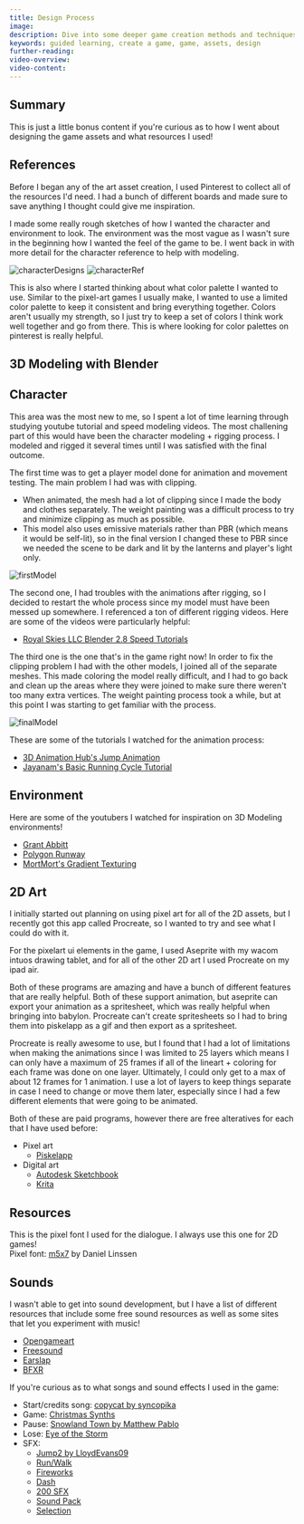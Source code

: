 ```yaml
---
title: Design Process
image: 
description: Dive into some deeper game creation methods and techniques.
keywords: guided learning, create a game, game, assets, design
further-reading:
video-overview:
video-content:
---
```


## Summary
This is just a little bonus content if you're curious as to how I went about designing the game assets and what resources I used!

## References
Before I began any of the art asset creation, I used Pinterest to collect all of the resources I'd need. I had a bunch of different boards and made sure to save anything I thought could give me inspiration.

I made some really rough sketches of how I wanted the character and environment to look. The environment was the most vague as I wasn't sure in the beginning how I wanted the feel of the game to be. I went back in with more detail for the character reference to help with modeling.

![characterDesigns](/img/how_to/create-a-game/characterDesigns.jpeg)
![characterRef](/img/how_to/create-a-game/characterref.jpeg)

This is also where I started thinking about what color palette I wanted to use. Similar to the pixel-art games I usually make, I wanted to use a limited color palette to keep it consistent and bring everything together. Colors aren't usually my strength, so I just try to keep a set of colors I think work well together and go from there. This is where looking for color palettes on pinterest is really helpful.

## 3D Modeling with Blender
## Character
This area was the most new to me, so I spent a lot of time learning through studying youtube tutorial and speed modeling videos. The most challening part of this would have been the character modeling + rigging process. I modeled and rigged it several times until I was satisfied with the final outcome.

The first time was to get a player model done for animation and movement testing. The main problem I had was with clipping.
- When animated, the mesh had a lot of clipping since I made the body and clothes separately. The weight painting was a difficult process to try and minimize clipping as much as possible.
- This model also uses emissive materials rather than PBR (which means it would be self-lit), so in the final version I changed these to PBR since we needed the scene to be dark and lit by the lanterns and player's light only.

![firstModel](/img/how_to/create-a-game/firstModel.png)

The second one, I had troubles with the animations after rigging, so I decided to restart the whole process since my model must have been messed up somewhere. I referenced a ton of different rigging videos. Here are some of the videos were particularly helpful:
- [Royal Skies LLC Blender 2.8 Speed Tutorials](https://www.youtube.com/watch?v=f6vgICNCVxQ&list=PLZpDYt0cyiuu-sxJKbuYh8OjtgmXNacCV)

The third one is the one that's in the game right now! In order to fix the clipping problem I had with the other models, I joined all of the separate meshes. This made coloring the model really difficult, and I had to go back and clean up the areas where they were joined to make sure there weren't too many extra vertices. The weight painting process took a while, but at this point I was starting to get familiar with the process.

![finalModel](/img/how_to/create-a-game/finalPlayerModel.png)

These are some of the tutorials I watched for the animation process:
- [3D Animation Hub's Jump Animation](https://www.youtube.com/watch?v=VvTEovuTCgA)
- [Jayanam's Basic Running Cycle Tutorial](https://www.youtube.com/watch?v=0PkBq9NW7K8)

## Environment

Here are some of the youtubers I watched for inspiration on 3D Modeling environments!
- [Grant Abbitt](https://www.youtube.com/user/mediagabbitt)
- [Polygon Runway](https://www.youtube.com/channel/UCGSJevmBuDyxjLLOBNaYMGA)
- [MortMort's Gradient Texturing](https://www.youtube.com/watch?v=uOyiZaioX1U&list=PLR3Ra9cf8aV23C2oBB3aFLla6ABAPYiDk&index=5)

## 2D Art
I initially started out planning on using pixel art for all of the 2D assets, but I recently got this app called Procreate, so I wanted to try and see what I could do with it.

For the pixelart ui elements in the game, I used Aseprite with my wacom intuos drawing tablet, and for all of the other 2D art I used Procreate on my ipad air.

Both of these programs are amazing and have a bunch of different features that are really helpful. Both of these support animation, but aseprite can export your animation as a spritesheet, which was really helpful when bringing into babylon. Procreate can't create spritesheets so I had to bring them into piskelapp as a gif and then export as a spritesheet.

Procreate is really awesome to use, but I found that I had a lot of limitations when making the animations since I was limited to 25 layers which means I can only have a maximum of 25 frames if all of the lineart + coloring for each frame was done on one layer. Ultimately, I could only get to a max of about 12 frames for 1 animation. I use a lot of layers to keep things separate in case I need to change or move them later, especially since I had a few different elements that were going to be animated.

Both of these are paid programs, however there are free alteratives for each that I have used before:
- Pixel art
    - [Piskelapp](https://www.piskelapp.com/)
- Digital art
    - [Autodesk Sketchbook](https://www.sketchbook.com/)
    - [Krita](https://krita.org/en/)

## Resources
This is the pixel font I used for the dialogue. I always use this one for 2D games!  
Pixel font: [m5x7](https://managore.itch.io/m5x7) by Daniel Linssen

## Sounds
I wasn't able to get into sound development, but I have a list of different resources that include some free sound resources as well as some sites that let you experiment with music!
 - [Opengameart](https://opengameart.org/)
 - [Freesound](https://freesound.org/)
 - [Earslap](https://earslap.com/)
 - [BFXR](https://www.bfxr.net/)

If you're curious as to what songs and sound effects I used in the game:
 - Start/credits song: [copycat by syncopika](https://opengameart.org/content/copycat)
 - Game: [Christmas Synths](https://opengameart.org/content/happy-synths-loop-with-slight-christmas-feeling)
 - Pause: [Snowland Town by Matthew Pablo](https://opengameart.org/content/snowland-town)
 - Lose: [Eye of the Storm](https://opengameart.org/content/eye-of-the-storm)
 - SFX:
    - [Jump2 by LloydEvans09](https://freesound.org/people/LloydEvans09/sounds/187024/)
    - [Run/Walk](https://maysama.itch.io/free-footsteps-sound-effects)
    - [Fireworks](https://opengameart.org/content/25-cc0-bang-firework-sfx)
    - [Dash](https://freesound.org/people/potentjello/sounds/194081/)
    - [200 SFX](https://kronbits.itch.io/freesfx)
    - [Sound Pack](https://opengameart.org/content/level-up-power-up-coin-get-13-sounds)
    - [Selection](https://opengameart.org/content/8bit-menu-select)

